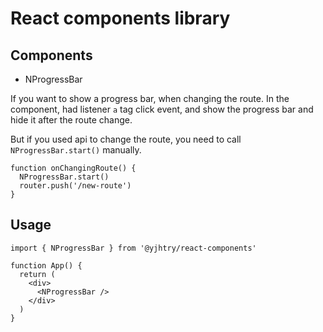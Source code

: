 # React components library

## Components

- NProgressBar

If you want to show a progress bar, when changing the route. In the component, had listener `a` tag click event, and show the progress bar and hide it after the route change.

But if you used api to change the route, you need to call `NProgressBar.start()` manually.

```tsx
function onChangingRoute() {
  NProgressBar.start()
  router.push('/new-route')
}
```

## Usage

```tsx
import { NProgressBar } from '@yjhtry/react-components'

function App() {
  return (
    <div>
      <NProgressBar />
    </div>
  )
}
```
